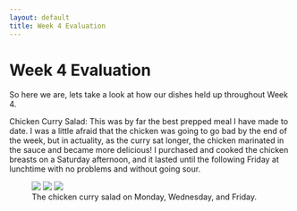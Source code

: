 ```yaml
---
layout: default
title: Week 4 Evaluation
---
```

# Week 4 Evaluation

So here we are, lets take a look at how our dishes held up throughout Week 4. 

Chicken Curry Salad:
This was by far the best prepped meal I have made to date. I was a little afraid that the chicken was going to go bad by the end of the week, but in actuality, as the curry sat longer, the chicken marinated in the sauce and became more delicious! I purchased and cooked the chicken breasts on a Saturday afternoon, and it lasted until the following Friday at lunchtime with no problems and without going sour. 

<figure class="third">
	<img src="http://placehold.it/600x300.jpg">
	<img src="http://placehold.it/600x300.jpg">
	<img src="http://placehold.it/600x300.jpg">
	<figcaption>The chicken curry salad on Monday, Wednesday, and Friday.</figcaption>
</figure>
